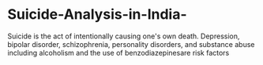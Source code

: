 # Suicide-Analysis-in-India-

Suicide is the act of intentionally causing one's own death. Depression, bipolar disorder, schizophrenia, personality disorders, and substance abuse including alcoholism and the use of benzodiazepinesare risk factors
